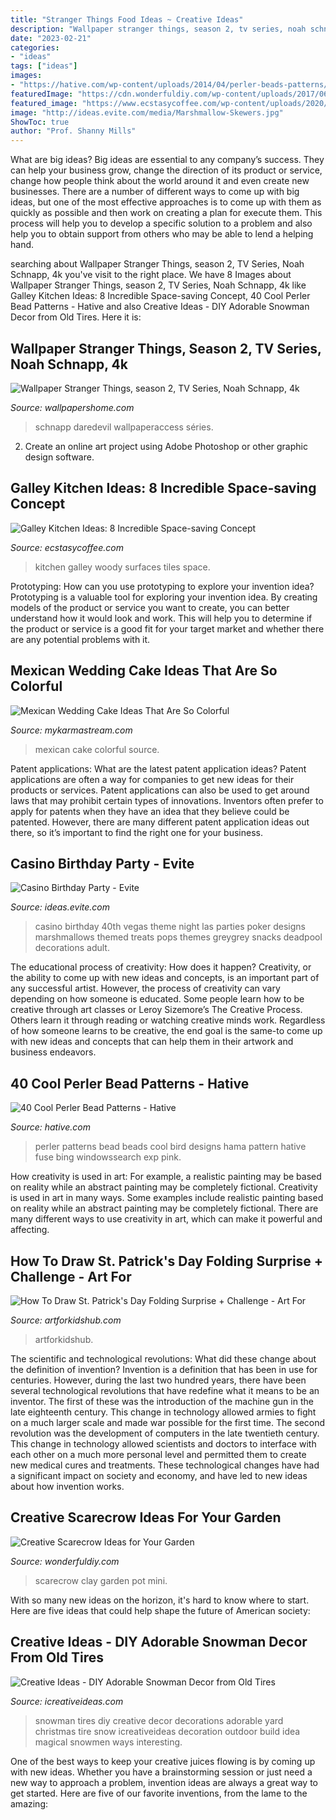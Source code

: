 ```yaml
---
title: "Stranger Things Food Ideas ~ Creative Ideas"
description: "Wallpaper stranger things, season 2, tv series, noah schnapp, 4k"
date: "2023-02-21"
categories:
- "ideas"
tags: ["ideas"]
images:
- "https://hative.com/wp-content/uploads/2014/04/perler-beads-patterns/22-bird-perler-beads-patterns.png"
featuredImage: "https://cdn.wonderfuldiy.com/wp-content/uploads/2017/06/Mini-clay-pot-scarecrow.jpg"
featured_image: "https://www.ecstasycoffee.com/wp-content/uploads/2020/12/Galley-Kitchen-full-of-woody-surfaces.jpg"
image: "http://ideas.evite.com/media/Marshmallow-Skewers.jpg"
ShowToc: true
author: "Prof. Shanny Mills"
---
```



What are big ideas?
Big ideas are essential to any company’s success. They can help your business grow, change the direction of its product or service, change how people think about the world around it and even create new businesses. There are a number of different ways to come up with big ideas, but one of the most effective approaches is to come up with them as quickly as possible and then work on creating a plan for execute them. This process will help you to develop a specific solution to a problem and also help you to obtain support from others who may be able to lend a helping hand.

	

		
searching about Wallpaper Stranger Things, season 2, TV Series, Noah Schnapp, 4k you've visit to the right place. We have 8 Images about Wallpaper Stranger Things, season 2, TV Series, Noah Schnapp, 4k like Galley Kitchen Ideas: 8 Incredible Space-saving Concept, 40 Cool Perler Bead Patterns - Hative and also Creative Ideas - DIY Adorable Snowman Decor from Old Tires. Here it is:
		
    
## Wallpaper Stranger Things, Season 2, TV Series, Noah Schnapp, 4k

<img loading=lazy src="http://wallpapershome.com/images/pages/pic_v/15927.jpg" onerror="this.onerror=null;this.src='https://tse2.mm.bing.net/th?id=OIP.YLsd0R0y_KZnwZgphXpMxQHaNK&amp;pid=15.1';" alt="Wallpaper Stranger Things, season 2, TV Series, Noah Schnapp, 4k">

_Source: wallpapershome.com_

>schnapp daredevil wallpaperaccess séries. 

	

2. Create an online art project using Adobe Photoshop or other graphic design software.

    
## Galley Kitchen Ideas: 8 Incredible Space-saving Concept

<img loading=lazy src="https://www.ecstasycoffee.com/wp-content/uploads/2020/12/Galley-Kitchen-full-of-woody-surfaces.jpg" onerror="this.onerror=null;this.src='https://tse4.mm.bing.net/th?id=OIP.9lbWcveYfS-thwbPgw0apgHaLH&amp;pid=15.1';" alt="Galley Kitchen Ideas: 8 Incredible Space-saving Concept">

_Source: ecstasycoffee.com_

>kitchen galley woody surfaces tiles space. 

	

Prototyping: How can you use prototyping to explore your invention idea?
Prototyping is a valuable tool for exploring your invention idea. By creating models of the product or service you want to create, you can better understand how it would look and work. This will help you to determine if the product or service is a good fit for your target market and whether there are any potential problems with it.

    
## Mexican Wedding Cake Ideas That Are So Colorful

<img loading=lazy src="https://mykarmastream.com/wp-content/uploads/2018/07/mexican-wedding-cake-11-.jpg" onerror="this.onerror=null;this.src='https://tse4.mm.bing.net/th?id=OIP.M3el05Atzvm4GrmCENy6nQHaLH&amp;pid=15.1';" alt="Mexican Wedding Cake Ideas That Are So Colorful">

_Source: mykarmastream.com_

>mexican cake colorful source. 

	

Patent applications: What are the latest patent application ideas?
Patent applications are often a way for companies to get new ideas for their products or services. Patent applications can also be used to get around laws that may prohibit certain types of innovations. 
Inventors often prefer to apply for patents when they have an idea that they believe could be patented. However, there are many different patent application ideas out there, so it’s important to find the right one for your business.

    
## Casino Birthday Party - Evite

<img loading=lazy src="http://ideas.evite.com/media/Marshmallow-Skewers.jpg" onerror="this.onerror=null;this.src='https://tse3.mm.bing.net/th?id=OIP.ot4YZUyLTWjpQDTsKpsygQHaLH&amp;pid=15.1';" alt="Casino Birthday Party - Evite">

_Source: ideas.evite.com_

>casino birthday 40th vegas theme night las parties poker designs marshmallows themed treats pops themes greygrey snacks deadpool decorations adult. 

	

The educational process of creativity: How does it happen?
Creativity, or the ability to come up with new ideas and concepts, is an important part of any successful artist. However, the process of creativity can vary depending on how someone is educated. Some people learn how to be creative through art classes or Leroy Sizemore’s The Creative Process. Others learn it through reading or watching creative minds work. Regardless of how someone learns to be creative, the end goal is the same-to come up with new ideas and concepts that can help them in their artwork and business endeavors.

    
## 40 Cool Perler Bead Patterns - Hative

<img loading=lazy src="https://hative.com/wp-content/uploads/2014/04/perler-beads-patterns/22-bird-perler-beads-patterns.png" onerror="this.onerror=null;this.src='https://tse4.mm.bing.net/th?id=OIP.fJeyW2fqXPaMoY_zpaTF-wHaGS&amp;pid=15.1';" alt="40 Cool Perler Bead Patterns - Hative">

_Source: hative.com_

>perler patterns bead beads cool bird designs hama pattern hative fuse bing windowssearch exp pink. 

	

How creativity is used in art: For example, a realistic painting may be based on reality while an abstract painting may be completely fictional.
Creativity is used in art in many ways. Some examples include realistic painting based on reality while an abstract painting may be completely fictional. There are many different ways to use creativity in art, which can make it powerful and affecting.

    
## How To Draw St. Patrick&#039;s Day Folding Surprise + Challenge - Art For

<img loading=lazy src="https://www.artforkidshub.com/wp-content/uploads/2019/02/how-to-draw-st-patricks-day-folding-surprise-feature.jpg" onerror="this.onerror=null;this.src='https://tse4.mm.bing.net/th?id=OIP.gJi0Y-RhQbNIhZem9lCWtgHaEJ&amp;pid=15.1';" alt="How To Draw St. Patrick&#039;s Day Folding Surprise + Challenge - Art For">

_Source: artforkidshub.com_

>artforkidshub. 

	

The scientific and technological revolutions: What did these change about the definition of invention?
Invention is a definition that has been in use for centuries. However, during the last two hundred years, there have been several technological revolutions that have redefine what it means to be an inventor. The first of these was the introduction of the machine gun in the late eighteenth century. This change in technology allowed armies to fight on a much larger scale and made war possible for the first time. The second revolution was the development of computers in the late twentieth century. This change in technology allowed scientists and doctors to interface with each other on a much more personal level and permitted them to create new medical cures and treatments. These technological changes have had a significant impact on society and economy, and have led to new ideas about how invention works.

    
## Creative Scarecrow Ideas For Your Garden

<img loading=lazy src="https://cdn.wonderfuldiy.com/wp-content/uploads/2017/06/Mini-clay-pot-scarecrow.jpg" onerror="this.onerror=null;this.src='https://tse3.mm.bing.net/th?id=OIP.lKzraHNikZmigcZ59EyRwQHaLG&amp;pid=15.1';" alt="Creative Scarecrow Ideas for Your Garden">

_Source: wonderfuldiy.com_

>scarecrow clay garden pot mini. 

	

With so many new ideas on the horizon, it's hard to know where to start. Here are five ideas that could help shape the future of American society: 

    
## Creative Ideas - DIY Adorable Snowman Decor From Old Tires

<img loading=lazy src="http://www.icreativeideas.com/wp-content/uploads/2014/12/Creative-Ideas-DIY-Adorable-Snowman-Decor-from-Old-Tires-1.jpg?968a10" onerror="this.onerror=null;this.src='https://tse4.mm.bing.net/th?id=OIP.-wtQEIYoav_SIfiKVGR-yQHaKe&amp;pid=15.1';" alt="Creative Ideas - DIY Adorable Snowman Decor from Old Tires">

_Source: icreativeideas.com_

>snowman tires diy creative decor decorations adorable yard christmas tire snow icreativeideas decoration outdoor build idea magical snowmen ways interesting. 

	

One of the best ways to keep your creative juices flowing is by coming up with new ideas. Whether you have a brainstorming session or just need a new way to approach a problem, invention ideas are always a great way to get started. Here are five of our favorite inventions, from the lame to the amazing: 

